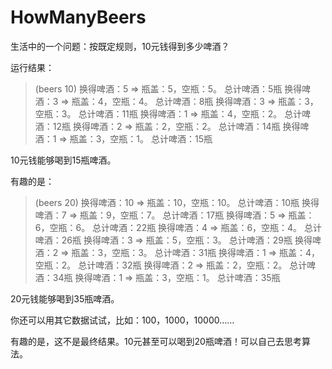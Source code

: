 # HowManyBeers
生活中的一个问题：按既定规则，10元钱得到多少啤酒？

运行结果：
> (beers 10)
换得啤酒：5 => 瓶盖：5，空瓶：5。
总计啤酒：5瓶
换得啤酒：3 => 瓶盖：4，空瓶：4。
总计啤酒：8瓶
换得啤酒：3 => 瓶盖：3，空瓶：3。
总计啤酒：11瓶
换得啤酒：1 => 瓶盖：4，空瓶：2。
总计啤酒：12瓶
换得啤酒：2 => 瓶盖：2，空瓶：2。
总计啤酒：14瓶
换得啤酒：1 => 瓶盖：3，空瓶：1。
总计啤酒：15瓶

10元钱能够喝到15瓶啤酒。
> 

有趣的是：
> (beers 20)
换得啤酒：10 => 瓶盖：10，空瓶：10。
总计啤酒：10瓶
换得啤酒：7 => 瓶盖：9，空瓶：7。
总计啤酒：17瓶
换得啤酒：5 => 瓶盖：6，空瓶：6。
总计啤酒：22瓶
换得啤酒：4 => 瓶盖：6，空瓶：4。
总计啤酒：26瓶
换得啤酒：3 => 瓶盖：5，空瓶：3。
总计啤酒：29瓶
换得啤酒：2 => 瓶盖：3，空瓶：3。
总计啤酒：31瓶
换得啤酒：1 => 瓶盖：4，空瓶：2。
总计啤酒：32瓶
换得啤酒：2 => 瓶盖：2，空瓶：2。
总计啤酒：34瓶
换得啤酒：1 => 瓶盖：3，空瓶：1。
总计啤酒：35瓶

20元钱能够喝到35瓶啤酒。
> 

你还可以用其它数据试试，比如：100，1000，10000……

有趣的是，这不是最终结果。10元甚至可以喝到20瓶啤酒！可以自己去思考算法。
